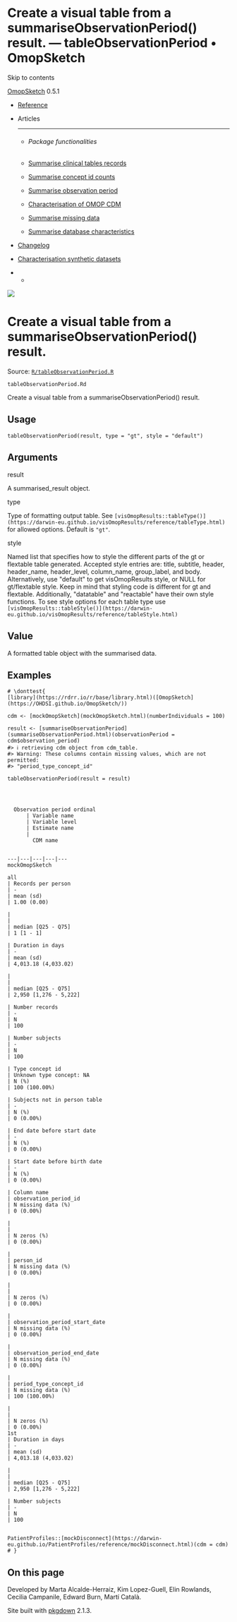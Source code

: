 # Create a visual table from a summariseObservationPeriod() result. — tableObservationPeriod • OmopSketch

Skip to contents

[OmopSketch](../index.html) 0.5.1

  * [Reference](../reference/index.html)
  * Articles
    * * * *

    * ###### Package functionalities

    * [Summarise clinical tables records](../articles/summarise_clinical_tables_records.html)
    * [Summarise concept id counts](../articles/summarise_concept_id_counts.html)
    * [Summarise observation period](../articles/summarise_observation_period.html)
    * [Characterisation of OMOP CDM](../articles/characterisation.html)
    * [Summarise missing data](../articles/missing_data.html)
    * [Summarise database characteristics](../articles/database_characteristics.html)
  * [Changelog](../news/index.html)
  * [Characterisation synthetic datasets](https://dpa-pde-oxford.shinyapps.io/OmopSketchCharacterisation/)


  *   * [](https://github.com/OHDSI/OmopSketch/)



![](../logo.png)

# Create a visual table from a summariseObservationPeriod() result.

Source: [`R/tableObservationPeriod.R`](https://github.com/OHDSI/OmopSketch/blob/main/R/tableObservationPeriod.R)

`tableObservationPeriod.Rd`

Create a visual table from a summariseObservationPeriod() result.

## Usage
    
    
    tableObservationPeriod(result, type = "gt", style = "default")

## Arguments

result
    

A summarised_result object.

type
    

Type of formatting output table. See `[visOmopResults::tableType()](https://darwin-eu.github.io/visOmopResults/reference/tableType.html)` for allowed options. Default is `"gt"`.

style
    

Named list that specifies how to style the different parts of the gt or flextable table generated. Accepted style entries are: title, subtitle, header, header_name, header_level, column_name, group_label, and body. Alternatively, use "default" to get visOmopResults style, or NULL for gt/flextable style. Keep in mind that styling code is different for gt and flextable. Additionally, "datatable" and "reactable" have their own style functions. To see style options for each table type use `[visOmopResults::tableStyle()](https://darwin-eu.github.io/visOmopResults/reference/tableStyle.html)`

## Value

A formatted table object with the summarised data.

## Examples
    
    
    # \donttest{
    [library](https://rdrr.io/r/base/library.html)([OmopSketch](https://OHDSI.github.io/OmopSketch/))
    
    cdm <- [mockOmopSketch](mockOmopSketch.html)(numberIndividuals = 100)
    
    result <- [summariseObservationPeriod](summariseObservationPeriod.html)(observationPeriod = cdm$observation_period)
    #> ℹ retrieving cdm object from cdm_table.
    #> Warning: These columns contain missing values, which are not permitted:
    #> "period_type_concept_id"
    
    tableObservationPeriod(result = result)
    
    
    
    
      Observation period ordinal
          | Variable name
          | Variable level
          | Estimate name
          | 
            CDM name
          
          
    ---|---|---|---|---  
    mockOmopSketch
          
    all
    | Records per person
    | -
    | mean (sd)
    | 1.00 (0.00)  
    
    | 
    | 
    | median [Q25 - Q75]
    | 1 [1 - 1]  
    
    | Duration in days
    | -
    | mean (sd)
    | 4,013.18 (4,033.02)  
    
    | 
    | 
    | median [Q25 - Q75]
    | 2,950 [1,276 - 5,222]  
    
    | Number records
    | -
    | N
    | 100  
    
    | Number subjects
    | -
    | N
    | 100  
    
    | Type concept id
    | Unknown type concept: NA
    | N (%)
    | 100 (100.00%)  
    
    | Subjects not in person table
    | -
    | N (%)
    | 0 (0.00%)  
    
    | End date before start date
    | -
    | N (%)
    | 0 (0.00%)  
    
    | Start date before birth date
    | -
    | N (%)
    | 0 (0.00%)  
    
    | Column name
    | observation_period_id
    | N missing data (%)
    | 0 (0.00%)  
    
    | 
    | 
    | N zeros (%)
    | 0 (0.00%)  
    
    | 
    | person_id
    | N missing data (%)
    | 0 (0.00%)  
    
    | 
    | 
    | N zeros (%)
    | 0 (0.00%)  
    
    | 
    | observation_period_start_date
    | N missing data (%)
    | 0 (0.00%)  
    
    | 
    | observation_period_end_date
    | N missing data (%)
    | 0 (0.00%)  
    
    | 
    | period_type_concept_id
    | N missing data (%)
    | 100 (100.00%)  
    
    | 
    | 
    | N zeros (%)
    | 0 (0.00%)  
    1st
    | Duration in days
    | -
    | mean (sd)
    | 4,013.18 (4,033.02)  
    
    | 
    | 
    | median [Q25 - Q75]
    | 2,950 [1,276 - 5,222]  
    
    | Number subjects
    | -
    | N
    | 100  
      
    
    PatientProfiles::[mockDisconnect](https://darwin-eu.github.io/PatientProfiles/reference/mockDisconnect.html)(cdm = cdm)
    # }
    

## On this page

Developed by Marta Alcalde-Herraiz, Kim Lopez-Guell, Elin Rowlands, Cecilia Campanile, Edward Burn, Martí Català.

Site built with [pkgdown](https://pkgdown.r-lib.org/) 2.1.3.
